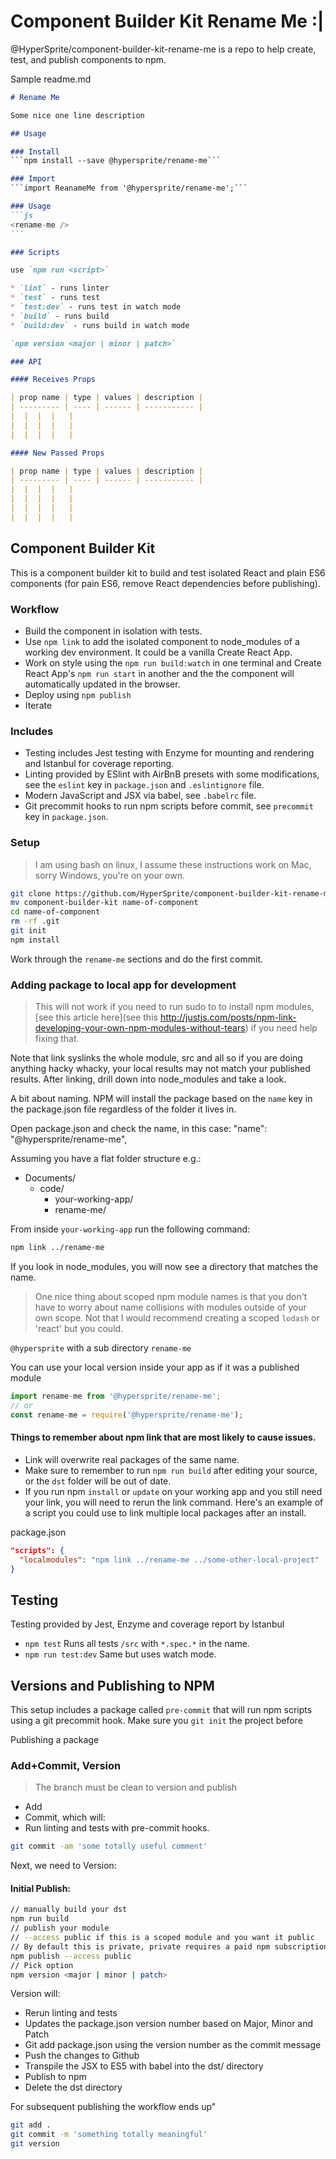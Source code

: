 # Component Builder Kit Rename Me :|

@HyperSprite/component-builder-kit-rename-me is a repo to help create, test, and publish components to npm.

Sample readme.md
````md
# Rename Me

Some nice one line description

## Usage

### Install
```npm install --save @hypersprite/rename-me```

### Import
```import ReanameMe from '@hypersprite/rename-me';```

### Usage
```js
<rename-me />
```

### Scripts

use `npm run <script>`

* `lint` - runs linter
* `test` - runs test
* `test:dev` - runs test in watch mode
* `build` - runs build
* `build:dev` - runs build in watch mode

`npm version <major | minor | patch>`

### API

#### Receives Props

| prop name | type | values | description |
| --------- | ---- | ------ | ----------- |
|  |  |  |   |
|  |  |  |   |
|  |  |  |   |

#### New Passed Props

| prop name | type | values | description |
| --------- | ---- | ------ | ----------- |
|  |  |  |   |
|  |  |  |   |
|  |  |  |   |
|  |  |  |   |

````




## Component Builder Kit

This is a component builder kit to build and test isolated React and plain ES6 components (for pain ES6, remove React dependencies before publishing).

### Workflow

* Build the component in isolation with tests.
* Use `npm link` to add the isolated component to node_modules of a working dev environment. It could be a vanilla Create React App.
* Work on style using the `npm run build:watch` in one terminal and Create React App's `npm run start` in another and the the component will automatically updated in the browser.
* Deploy using `npm publish`
* Iterate

### Includes

* Testing includes Jest testing with Enzyme for mounting and rendering and Istanbul for coverage reporting.
* Linting provided by ESlint with AirBnB presets with some modifications, see the `eslint` key in `package.json` and `.eslintignore` file.
* Modern JavaScript and JSX via babel, see `.babelrc` file.
* Git precommit hooks to run npm scripts before commit, see `precommit` key in `package.json`.

### Setup

> I am using bash on linux, I assume these instructions work on Mac, sorry Windows, you're on your own.

```bash
git clone https://github.com/HyperSprite/component-builder-kit-rename-me.git
mv component-builder-kit name-of-component
cd name-of-component
rm -rf .git
git init
npm install
```

Work through the `rename-me` sections and do the first commit.

### Adding package to local app for development

> This will not work if you need to run sudo to to install npm modules, [see this article here](see this http://justjs.com/posts/npm-link-developing-your-own-npm-modules-without-tears) if you need help fixing that.

Note that link syslinks the whole module, src and all so if you are doing anything hacky whacky, your local results may not match your published results. After linking, drill down into node_modules and take a look.

A bit about naming. NPM will install the package based on the `name` key in the package.json file regardless of the folder it lives in.

Open package.json and check the name, in this case:
  "name": "@hypersprite/rename-me",

Assuming you have a flat folder structure e.g.:

 * Documents/
   * code/
     * your-working-app/
     * rename-me/

From inside `your-working-app` run the following command:
```bash
npm link ../rename-me
```

If you look in node_modules, you will now see a directory that matches the name.

> One nice thing about scoped npm module names is that you don't have to worry about name collisions with modules outside of your own scope. Not that I would recommend creating a scoped `lodash` or 'react' but you could.  

```@hypersprite``` with a sub directory ```rename-me```

You can use your local version inside your app as if it was a published module
```js
import rename-me from '@hypersprite/rename-me';
// or
const rename-me = require('@hypersprite/rename-me');

```

#### Things to remember about npm link that are most likely to cause issues.


* Link will overwrite real packages of the same name.
* Make sure to remember to run `npm run build` after editing your source, or the `dst` folder will be out of date.
* If you run npm `install` or `update` on your working app and you still need your link, you will need to rerun the link command. Here's an example of a script you could use to link multiple local packages after an install.

package.json
```json
"scripts": {
  "localmodules": "npm link ../rename-me ../some-other-local-project"
}
```

## Testing

Testing provided by Jest, Enzyme and coverage report by Istanbul

* ```npm test``` Runs all tests `/src` with `*.spec.*` in the name.
* ```npm run test:dev``` Same but uses watch mode.

## Versions and Publishing to NPM

This setup includes a package called `pre-commit` that will run npm scripts using a git precommit hook. Make sure you `git init` the project before

Publishing a package

### Add+Commit, Version

> The branch must be clean to version and publish

* Add
* Commit, which will:
 * Run linting and tests with pre-commit hooks.

```bash
git commit -am 'some totally useful comment'
```

Next, we need to Version:


#### Initial Publish:
```bash
// manually build your dst
npm run build
// publish your module
// --access public if this is a scoped module and you want it public
// By default this is private, private requires a paid npm subscription
npm publish --access public
// Pick option
npm version <major | minor | patch>
```

Version will:
* Rerun linting and tests
* Updates the package.json version number based on Major, Minor and Patch
* Git add package.json using the version number as the commit message
* Push the changes to Github
* Transpile the JSX to ES5 with babel into the dst/ directory
* Publish to npm
* Delete the dst directory

For subsequent publishing the workflow ends up"
```bash
git add .
git commit -m 'something totally meaningful'
git version
```

